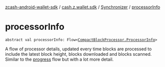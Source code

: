 [zcash-android-wallet-sdk](../../index.md) / [cash.z.wallet.sdk](../index.md) / [Synchronizer](index.md) / [processorInfo](./processor-info.md)

# processorInfo

`abstract val processorInfo: Flow<`[`CompactBlockProcessor.ProcessorInfo`](../../cash.z.wallet.sdk.block/-compact-block-processor/-processor-info/index.md)`>`

A flow of processor details, updated every time blocks are processed to include the latest
block height, blocks downloaded and blocks scanned. Similar to the [progress](progress.md) flow but with a
lot more detail.

